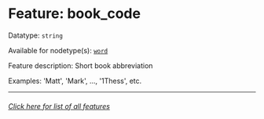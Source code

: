 # Feature: book_code

Datatype: `string`

Available for nodetype(s): [`word`](wordnodefeatures.md)

Feature description: Short book abbreviation

Examples: 'Matt', 'Mark', ..., '1Thess', etc.

---
###### [Click here for list of all features](home.md)
